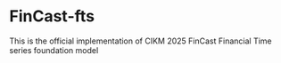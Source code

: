 # FinCast-fts
This is the official implementation of CIKM 2025 FinCast Financial Time series foundation model
